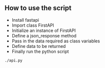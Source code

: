 ## How to use the script 
* Install fastapi
* Import class FirstAPI
* Initialize an instance of FirstAPI
* Define a json_response method 
* Pass in the data required as class variables
* Define data to be returned
* Finally run the python script
```
./api.py
```  